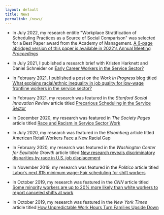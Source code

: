 ```yaml
---
layout: default
title: News
permalink: /news/
---
```

* In July 2022, my research entitle "Workplace Stratification of Scheduling Practices as a Source of Social Comparison" was selected for a Best Paper award from the Academy of Management.  [A 6-page abridged version of this paper is available in 2022's Annual Meeting _Proceedings_](https://shift.hks.harvard.edu/wp-content/uploads/2021/07/Early-Career-Workers-in-Service-Sector-July-2021-1.pdf)

* In July 2021, I published a research brief with Kristen Harknett and Daniel Schneider on [Early Career Workers in the Service Sector?](https://shift.hks.harvard.edu/wp-content/uploads/2021/07/Early-Career-Workers-in-Service-Sector-July-2021-1.pdf)

* In February 2021, I published a post on the _Work In Progress_ blog titled [What explains racial/ethnic inequality in job quality for low-wage frontline workers in the service sector?](http://www.wipsociology.org/2021/02/11/what-explains-racial-ethnic-inequality-in-job-quality-for-low-wage-frontline-workers-in-the-service-sector/?utm_source=rss&utm_medium=rss&utm_campaign=what-explains-racial-ethnic-inequality-in-job-quality-for-low-wage-frontline-workers-in-the-service-sector)

* In February 2021, my research was featured in the _Stanford Social Innovation Review_ article titled [Precarious Scheduling in the Service Sector](https://ssir.org/articles/entry/precarious_scheduling_in_the_service_sector)

* In December 2020, my research was featured in _The Society Pages_ article titled [Race and Racism in Service Sector Work](https://thesocietypages.org/discoveries/2020/12/10/race-and-racism-in-service-sector-work/)

* In July 2020, my research was featured in the _Bloomberg_ article titled [American Retail Workers Face a New Racial Gap](https://www.bloomberg.com/news/articles/2020-07-16/american-retail-workers-face-a-new-racial-gap?srnd=premium)

* In February 2020, my research was featured in the _Washington Center for Equitable Growth_ article titled [New research reveals discriminatory disparities by race in U.S. job displacement](https://equitablegrowth.org/new-research-reveals-discriminatory-disparities-by-race-in-u-s-job-displacement/)

* In November 2019, my research was featured in the _Politico_ article titled  [Labor’s next $15 minimum wage: Fair scheduling for shift workers](https://www.politico.com/states/new-jersey/story/2019/11/04/labors-next-15-minimum-wage-fair-scheduling-for-shift-workers-1226196)

* In October 2019, my research was featured in the _CNN_ article titled [Some minority workers are up to 20% more likely than white workers to report canceled shifts at work](https://www.cnn.com/2019/10/17/business/minority-retail-workers-fast-food-hours/index.html?utm_content=2019-10-17T17%3A07%3A49&utm_medium=social&utm_term=link&utm_source=twCNN)

* In October 2019, my research was featured in the _New York Times_ article titled [How Unpredictable Work Hours Turn Families Upside Down](https://www.nytimes.com/2019/10/16/upshot/unpredictable-job-hours.html)
